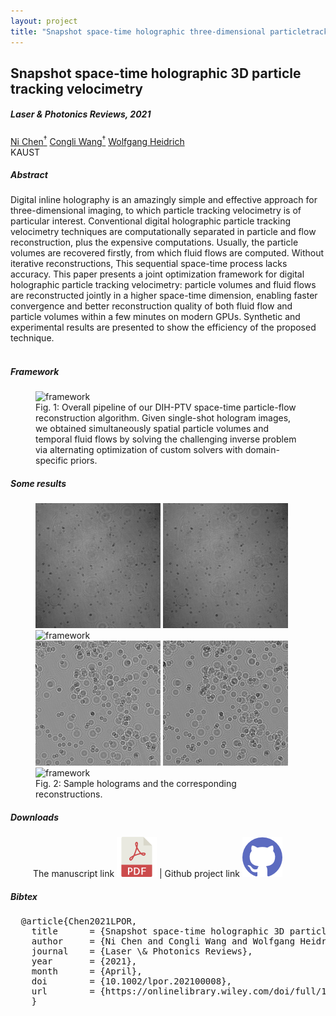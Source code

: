 ```yaml
---
layout: project
title: "Snapshot space-time holographic three-dimensional particletracking velocimetry"
---
```



<h2 class="section-title"> Snapshot space-time holographic 3D particle tracking velocimetry  </h2>
<h5 class="pubname"> Laser & Photonics Reviews, 2021 </h5>
<nav class="text-center" style="width: 100%">
  <a href="https://ni-chen.github.io/" class="author">Ni Chen<sup>&dagger;</sup></a>
  <a href="http://congliwang.github.io/" class="author">Congli Wang<sup>&dagger;</sup></a>
  <a href="http://vccimaging.org/People/heidriw/" class="author"> Wolfgang Heidrich </a>
</nav>
<nav>
 KAUST 
</nav>


<section class="container">
<abstract>
<h5 class="section-title">  Abstract  </h5>
Digital inline holography is an amazingly simple and effective approach for three-dimensional imaging, to which particle tracking velocimetry is of particular interest. Conventional digital holographic particle tracking velocimetry techniques are computationally separated in particle and flow reconstruction, plus the expensive computations. Usually, the particle volumes are recovered firstly, from which fluid flows are computed. Without iterative reconstructions, This sequential space-time process lacks accuracy. This paper presents a joint optimization framework for digital holographic particle tracking velocimetry: particle volumes and fluid flows are reconstructed jointly in a higher space-time dimension, enabling faster convergence and better reconstruction quality of both fluid flow and particle volumes within a few minutes on modern GPUs. Synthetic and experimental results are presented to show the efficiency of the proposed technique.
<br><br>
</abstract>
</section>


<!-- Framework -->
<section class="container">
<h5 class="section-title"> Framework </h5>
<figure>
<img src="img/teaser.svg" alt="framework" style="width: 90%">
<figcaption>
Fig. 1: Overall pipeline of our DIH-PTV space-time particle-flow reconstruction algorithm. Given single-shot hologram images, we obtained simultaneously spatial particle volumes and temporal fluid flows by solving the challenging inverse problem via alternating optimization of custom solvers with domain-specific priors.
</figcaption>
</figure>
</section>


<!-- Results -->
<section class="container">
<h5 class="section-title"> Some results  </h5>
<figure>
  <img src="img/exp_vortex_holo1.png" alt="framework" style="height: 200px">
  <img src="img/exp_vortex_holo2.png" alt="framework" style="height: 200px">
  <img src="img/Visualization%202.gif" alt="framework" style="height: 200px">
  <br>
  <img src="img/exp_inject_holo1.png" alt="framework" style="height: 200px">
  <img src="img/exp_inject_holo2.png" alt="framework" style="height: 200px">
  <img src="img/Visualization%201.gif" alt="framework" style="height: 200px">
  <figcaption>
  Fig. 2: Sample holograms and the corresponding reconstructions. 
  </figcaption>
</figure>
</section>


<!-- Data -->

<!-- Downloads -->
<section class="container">
<h5 class="section-title">  Downloads </h5>
<div class="row" style="padding-left: 36px">
The manuscript link <a href="https://onlinelibrary.wiley.com/doi/full/10.1002/lpor.202100008"> <img src="img/pdf_64x64.png" alt="pdf manuscript" class="smallimg"></a> | Github project link <a href="https://github.com/Ni-Chen/HoloFlow-PTV"><img src="img/github_64x64.png" alt="dataset" class="smallimg">
</a>
</div>
</section> 



<section class="container">
<h5 class="section-title"> Bibtex </h5>
<pre>
  @article{Chen2021LPOR,
    title      = {Snapshot space-time holographic 3D particle tracking velocimetry},
    author     = {Ni Chen and Congli Wang and Wolfgang Heidrich},
    journal    = {Laser \& Photonics Reviews},
    year       = {2021},
    month      = {April},
    doi        = {10.1002/lpor.202100008},
    url        = {https://onlinelibrary.wiley.com/doi/full/10.1002/lpor.202100008},
    }
</pre>
</section>

